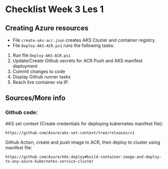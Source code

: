 # Checklist Week 3 Les 1
## Creating Azure resources
- File `create-aks-acr.json` creates AKS Cluster and container registry.
- File `Deploy-AKS-ACR.ps1` runs the following tasks:

1. Run file `Deploy-AKS-ACR.ps1`
2. Update/Create Github secrets for ACR Push and AKS manifest deployment
3. Commit changes to code
4. Display Github runner tasks
5. Reach live container via IP.

## Sources/More info

 ### Github code:
AKS set context (Create credentials for deploying kubernetes manifest file):

`https://github.com/Azure/aks-set-context/tree/releases/v1`

Github Action, create and push image to ACR, then deploy to cluster using manifest file:

`https://github.com/Azure/k8s-deploy#build-container-image-and-deploy-to-any-azure-kubernetes-service-cluster`
